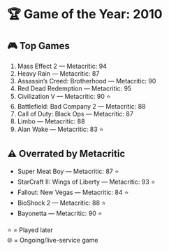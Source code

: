 # 🏆 Game of the Year: 2010

## 🎮 Top Games

1. Mass Effect 2 — Metacritic: 94  
2. Heavy Rain — Metacritic: 87  
3. Assassin’s Creed: Brotherhood — Metacritic: 90  
4. Red Dead Redemption — Metacritic: 95  
5. Civilization V — Metacritic: 90 ⭐  
6. Battlefield: Bad Company 2 — Metacritic: 88  
7. Call of Duty: Black Ops — Metacritic: 87  
8. Limbo — Metacritic: 88  
9. Alan Wake — Metacritic: 83 ⭐  

## ⚠️ Overrated by Metacritic

- Super Meat Boy — Metacritic: 87 ⭐  
- StarCraft II: Wings of Liberty — Metacritic: 93 ⭐  
- Fallout: New Vegas — Metacritic: 84 ⭐  
- BioShock 2 — Metacritic: 88 ⭐  
- Bayonetta — Metacritic: 90 ⭐  

⭐ = Played later  
🌐 = Ongoing/live-service game